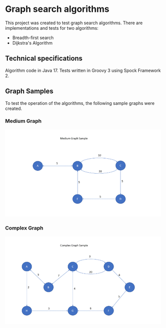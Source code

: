# Graph search algorithms

This project was created to test graph search algorithms. There are implementations and tests for two algorithms:

- Breadth-first search 
- Dijkstra's Algorithm

## Technical specifications

Algorithm code in Java 17. Tests written in Groovy 3 using Spock Framework 2.

## Graph Samples

To test the operation of the algorithms, the following sample graphs were created.

### Medium Graph

![Medium Graph](docs/medium.gif)

### Complex Graph

![Complex Graph](docs/complex.gif)
